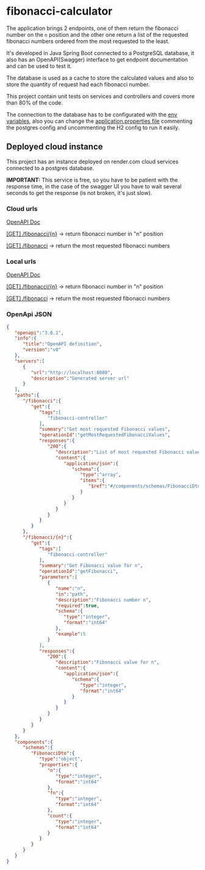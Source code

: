 # fibonacci-calculator
The application brings 2 endpoints, one of them return the fibonacci number on the `n` 
position and the other one return a list of the requested fibonacci numbers ordered
from the most requested to the least.

It's developed in Java Spring Boot connected to a PostgreSQL database, it also has
an OpenAPI(Swagger) interface to get endpoint documentation and can be used to test 
it.

The database is used as a cache to store the calculated values and also to store
the quantity of request had each fibonacci number.

This project contain unit tests on services and controllers and covers more than 
80% of the code. 

The connection to the database has to be configurated with the [env variables](.env.example),
also you can change the [application.properties file](src/main/resources/application.properties)
commenting the postgres config and uncommenting the H2 config to run it easily.

## Deployed cloud instance

This project has an instance deployed on render.com cloud services connected to a
postgres database.

**IMPORTANT:** This service is free, so you have to be patient with the response time,
in the case of the swagger UI you have to wait several seconds to get the response 
(is not broken, it's just slow).

### Cloud urls

[OpenAPI Doc](https://fibonacci-calculator.onrender.com/swagger-ui/index.html#/)

[[GET] /fibonacci/{n}](https://fibonacci-calculator.onrender.com/fibonacci/1) -> return fibonacci number  in "n" position

[[GET] /fibonacci](https://fibonacci-calculator.onrender.com/fibonacci) -> return the most requested fibonacci numbers


### Local urls

[OpenAPI Doc](http://localhost:8080/swagger-ui/index.html#/)

[[GET] /fibonacci/{n}](http://localhost:8080/fibonacci/1) -> return fibonacci number  in "n" position

[[GET] /fibonacci](http://localhost:8080/fibonacci) -> return the most requested fibonacci numbers

### OpenApi JSON

```json
{
   "openapi":"3.0.1",
   "info":{
      "title":"OpenAPI definition",
      "version":"v0"
   },
   "servers":[
      {
         "url":"http://localhost:8080",
         "description":"Generated server url"
      }
   ],
   "paths":{
      "/fibonacci":{
         "get":{
            "tags":[
               "fibonacci-controller"
            ],
            "summary":"Get most requested Fibonacci values",
            "operationId":"getMostRequestedFibonacciValues",
            "responses":{
               "200":{
                  "description":"List of most requested Fibonacci values",
                  "content":{
                     "application/json":{
                        "schema":{
                           "type":"array",
                           "items":{
                              "$ref":"#/components/schemas/FibonacciDto"
                           }
                        }
                     }
                  }
               }
            }
         }
      },
      "/fibonacci/{n}":{
         "get":{
            "tags":[
               "fibonacci-controller"
            ],
            "summary":"Get Fibonacci value for n",
            "operationId":"getFibonacci",
            "parameters":[
               {
                  "name":"n",
                  "in":"path",
                  "description":"Fibonacci number n",
                  "required":true,
                  "schema":{
                     "type":"integer",
                     "format":"int64"
                  },
                  "example":5
               }
            ],
            "responses":{
               "200":{
                  "description":"Fibonacci value for n",
                  "content":{
                     "application/json":{
                        "schema":{
                           "type":"integer",
                           "format":"int64"
                        }
                     }
                  }
               }
            }
         }
      }
   },
   "components":{
      "schemas":{
         "FibonacciDto":{
            "type":"object",
            "properties":{
               "n":{
                  "type":"integer",
                  "format":"int64"
               },
               "fn":{
                  "type":"integer",
                  "format":"int64"
               },
               "count":{
                  "type":"integer",
                  "format":"int64"
               }
            }
         }
      }
   }
}
```